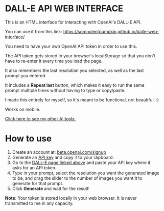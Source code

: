 # DALL-E API WEB INTERFACE
This is an HTML interface for interacting with OpenAI's DALL-E API.

You can use it from this link: https://somnolentpumpkin.github.io/dalle-web-interface/

You need to have your own OpenAI API token in order to use this.

The API token gets stored in your browser's localStorage so that you don't have to re-enter it every time you load the page.

It also remembers the last resolution you selected, as well as the last prompt you entered.

It includes a **Repeat last** button, which makes it easy to run the same prompt multiple times without having to type or copy/paste.

I made this entirely for myself, so it's meant to be functional, not beautiful. :)

Works on mobile.

[Click here to see my other AI tools.](https://somnolentpumpkin.github.io/ai-tools/)

# How to use
1. Create an account at: [beta.openai.com/signup](https://beta.openai.com/signup)
2. Generate an [API key](https://beta.openai.com/account/api-keys) and copy it to your clipboard.
3. Go to the [DALL-E page linked above](https://somnolentpumpkin.github.io/dalle-web-interface/) and paste your API key where it asks for an API token.
4. Type in your prompt, select the resolution you want the generated image to be, and drag the slider to the number of images you want it to generate for that prompt.
5. Click **Generate** and wait for the result!

**Note:** Your token is stored locally in your web browser. It is never transmitted to me in any capacity.
